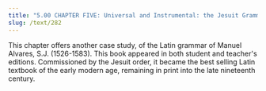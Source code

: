 ```yaml
---
title: "5.00 CHAPTER FIVE: Universal and Instrumental: the Jesuit Grammar of Manuel Alvares"
slug: /text/282
---
```

This chapter offers another case study, of the Latin grammar of Manuel Alvares, S.J. (1526-1583). This book appeared in both student and teacher's editions. Commissioned by the Jesuit order, it became the best selling Latin textbook of the early modern age, remaining in print into the late nineteenth century.
